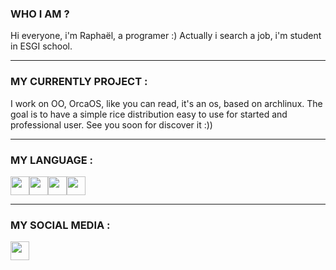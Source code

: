 <h3>    WHO I AM ?</h3>
<p>
Hi everyone, i'm Raphaël, a programer :)
Actually i search a job, i'm student in ESGI school.
</p>

---

<h3>    MY CURRENTLY PROJECT :</h3>
<p>
I work on OO, OrcaOS, like you can read, it's an os, based on archlinux.
The goal is to have a simple rice distribution easy to use for started and professional user.
See you soon for discover it :))
</p>

---

<h3>    MY LANGUAGE :</h3>
<div style="display: flex;">
<img width="30px" src="https://cdn.jsdelivr.net/gh/devicons/devicon@latest/icons/c/c-original.svg" />
<img width="30px" src="https://cdn.jsdelivr.net/gh/devicons/devicon@latest/icons/html5/html5-plain.svg" />
<img width="30px" src="https://cdn.jsdelivr.net/gh/devicons/devicon@latest/icons/css3/css3-plain.svg" />
<img width="30px" src="https://cdn.jsdelivr.net/gh/devicons/devicon@latest/icons/python/python-original.svg" />
</div>

---

<h3>    MY SOCIAL MEDIA :</h3>
<div style="display: flex;">
<a href="https://www.linkedin.com/in/raphaël-serre-gamard-434853292/">
    <img width="30px" src="https://cdn.jsdelivr.net/gh/devicons/devicon@latest/icons/linkedin/linkedin-original.svg" />
</a>


</div>

